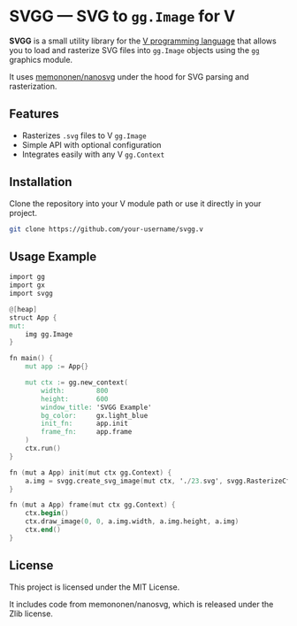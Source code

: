 # SVGG — SVG to `gg.Image` for V

**SVGG** is a small utility library for the [V programming language](https://vlang.io) that allows you to load and rasterize SVG files into `gg.Image` objects using the [`gg`](https://modules.vlang.io/gg.html) graphics module.

It uses [memononen/nanosvg](https://github.com/memononen/nanosvg) under the hood for SVG parsing and rasterization.

## Features

- Rasterizes `.svg` files to V `gg.Image`
- Simple API with optional configuration
- Integrates easily with any V `gg.Context`

## Installation

Clone the repository into your V module path or use it directly in your project.

```bash
git clone https://github.com/your-username/svgg.v
```

## Usage Example
```v
import gg
import gx
import svgg

@[heap]
struct App {
mut:
	img gg.Image
}

fn main() {
	mut app := App{}

	mut ctx := gg.new_context(
		width:        800
		height:       600
		window_title: 'SVGG Example'
		bg_color:     gx.light_blue
		init_fn:      app.init
		frame_fn:     app.frame
	)
	ctx.run()
}

fn (mut a App) init(mut ctx gg.Context) {
	a.img = svgg.create_svg_image(mut ctx, './23.svg', svgg.RasterizeCfg{})
}

fn (mut a App) frame(mut ctx gg.Context) {
	ctx.begin()
	ctx.draw_image(0, 0, a.img.width, a.img.height, a.img)
	ctx.end()
}
```

## License

This project is licensed under the MIT License.

It includes code from memononen/nanosvg, which is released under the Zlib license.
